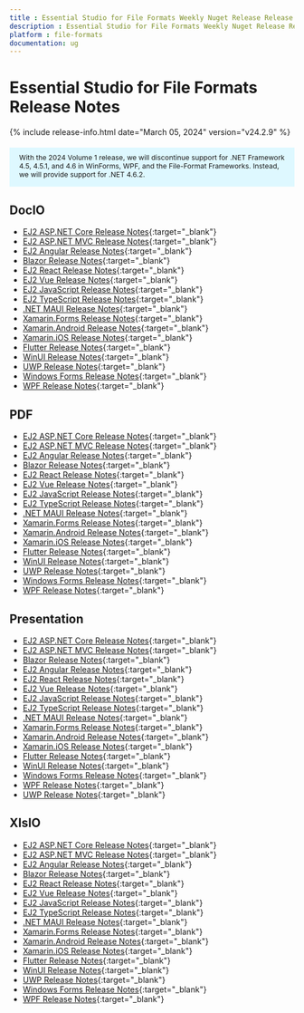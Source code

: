 ```yaml
---
title : Essential Studio for File Formats Weekly Nuget Release Release Notes  
description : Essential Studio for File Formats Weekly Nuget Release Release Notes  
platform : file-formats
documentation: ug
---
```


# Essential Studio for File Formats  Release Notes  

{% include release-info.html date="March 05, 2024" version="v24.2.9" %} 

<style>
#license {
    font-size: .88em!important;
	margin-top: 1.5em;     
	margin-bottom: 1.5em;
    background-color: #def8ff;
    padding: 10px 17px 14px;
}
</style>

<div id="license">
With the 2024 Volume 1 release, we will discontinue support for .NET Framework 4.5, 4.5.1, and 4.6 in WinForms, WPF, and the File-Format Frameworks. Instead, we will provide support for .NET 4.6.2.
</div>

## DocIO

* [EJ2 ASP.NET Core Release Notes](https://ej2.syncfusion.com/aspnetcore/documentation/release-notes/24.2.9#docio){:target="_blank"}
* [EJ2 ASP.NET MVC Release Notes](https://ej2.syncfusion.com/aspnetmvc/documentation/release-notes/24.2.9#docio){:target="_blank"}
* [EJ2 Angular Release Notes](https://ej2.syncfusion.com/angular/documentation/release-notes/24.2.9#docio){:target="_blank"}
* [Blazor Release Notes](https://blazor.syncfusion.com/documentation/release-notes/24.2.9#docio){:target="_blank"}
* [EJ2 React Release Notes](https://ej2.syncfusion.com/react/documentation/release-notes/24.2.9#docio){:target="_blank"}
* [EJ2 Vue  Release Notes](https://ej2.syncfusion.com/vue/documentation/release-notes/24.2.9#docio){:target="_blank"}
* [EJ2 JavaScript Release Notes](https://ej2.syncfusion.com/javascript/documentation/release-notes/24.2.9#docio){:target="_blank"}
* [EJ2 TypeScript Release Notes](https://ej2.syncfusion.com/documentation/release-notes/24.2.9#docio){:target="_blank"}
* [.NET MAUI Release Notes](/maui/release-notes/v24.2.9#docio){:target="_blank"}
* [Xamarin.Forms Release Notes](/xamarin/release-notes/v24.2.9#docio){:target="_blank"}
* [Xamarin.Android Release Notes](/xamarin-android/release-notes/v24.2.9#docio){:target="_blank"}
* [Xamarin.iOS Release Notes](/xamarin-ios/release-notes/v24.2.9#docio){:target="_blank"}
* [Flutter Release Notes](/flutter/release-notes/v24.2.9#docio){:target="_blank"}
* [WinUI Release Notes](/winui/release-notes/v24.2.9#docio){:target="_blank"}
* [UWP Release Notes](/uwp/release-notes/v24.2.9#docio){:target="_blank"}
* [Windows Forms Release Notes](/windowsforms/release-notes/v24.2.9#docio){:target="_blank"}
* [WPF Release Notes](/wpf/release-notes/v24.2.9#docio){:target="_blank"}



## PDF

* [EJ2 ASP.NET Core Release Notes](https://ej2.syncfusion.com/aspnetcore/documentation/release-notes/24.2.9#pdf){:target="_blank"}
* [EJ2 ASP.NET MVC Release Notes](https://ej2.syncfusion.com/aspnetmvc/documentation/release-notes/24.2.9#pdf){:target="_blank"}
* [EJ2 Angular Release Notes](https://ej2.syncfusion.com/angular/documentation/release-notes/24.2.9#pdf){:target="_blank"}
* [Blazor Release Notes](https://blazor.syncfusion.com/documentation/release-notes/24.2.9#pdf){:target="_blank"}
* [EJ2 React Release Notes](https://ej2.syncfusion.com/react/documentation/release-notes/24.2.9#pdf){:target="_blank"}
* [EJ2 Vue  Release Notes](https://ej2.syncfusion.com/vue/documentation/release-notes/24.2.9#pdf){:target="_blank"}
* [EJ2 JavaScript Release Notes](https://ej2.syncfusion.com/javascript/documentation/release-notes/24.2.9#pdf){:target="_blank"}
* [EJ2 TypeScript Release Notes](https://ej2.syncfusion.com/documentation/release-notes/24.2.9#pdf){:target="_blank"}
* [.NET MAUI Release Notes](/maui/release-notes/v24.2.9#pdf){:target="_blank"}
* [Xamarin.Forms Release Notes](/xamarin/release-notes/v24.2.9#pdf){:target="_blank"}
* [Xamarin.Android Release Notes](/xamarin-android/release-notes/v24.2.9#pdf){:target="_blank"}
* [Xamarin.iOS Release Notes](/xamarin-ios/release-notes/v24.2.9#pdf){:target="_blank"}
* [Flutter Release Notes](/flutter/release-notes/v24.2.9#pdf){:target="_blank"}
* [WinUI Release Notes](/winui/release-notes/v24.2.9#pdf){:target="_blank"}
* [UWP Release Notes](/uwp/release-notes/v24.2.9#pdf){:target="_blank"}
* [Windows Forms Release Notes](/windowsforms/release-notes/v24.2.9#pdf){:target="_blank"}
* [WPF Release Notes](/wpf/release-notes/v24.2.9#pdf){:target="_blank"}


## Presentation

* [EJ2 ASP.NET Core Release Notes](https://ej2.syncfusion.com/aspnetcore/documentation/release-notes/24.2.9#presentation){:target="_blank"}
* [EJ2 ASP.NET MVC Release Notes](https://ej2.syncfusion.com/aspnetmvc/documentation/release-notes/24.2.9#presentation){:target="_blank"}
* [Blazor Release Notes](https://blazor.syncfusion.com/documentation/release-notes/24.2.9#presentation){:target="_blank"}
* [EJ2 Angular Release Notes](https://ej2.syncfusion.com/angular/documentation/release-notes/24.2.9#presentation){:target="_blank"}
* [EJ2 React Release Notes](https://ej2.syncfusion.com/react/documentation/release-notes/24.2.9#presentation){:target="_blank"}
* [EJ2 Vue  Release Notes](https://ej2.syncfusion.com/vue/documentation/release-notes/24.2.9#presentation){:target="_blank"}
* [EJ2 JavaScript Release Notes](https://ej2.syncfusion.com/javascript/documentation/release-notes/24.2.9#presentation){:target="_blank"}
* [EJ2 TypeScript Release Notes](https://ej2.syncfusion.com/documentation/release-notes/24.2.9#presentation){:target="_blank"}
* [.NET MAUI Release Notes](/maui/release-notes/v24.2.9#presentation){:target="_blank"}
* [Xamarin.Forms Release Notes](/xamarin/release-notes/v24.2.9#presentation){:target="_blank"}
* [Xamarin.Android Release Notes](/xamarin-android/release-notes/v24.2.9#presentation){:target="_blank"}
* [Xamarin.iOS Release Notes](/xamarin-ios/release-notes/v24.2.9#presentation){:target="_blank"}
* [Flutter Release Notes](/flutter/release-notes/v24.2.9#presentation){:target="_blank"}
* [WinUI Release Notes](/winui/release-notes/v24.2.9#presentation){:target="_blank"}
* [Windows Forms Release Notes](/windowsforms/release-notes/v24.2.9#presentation){:target="_blank"}
* [WPF Release Notes](/wpf/release-notes/v24.2.9#presentation){:target="_blank"}
* [UWP Release Notes](/uwp/release-notes/v24.2.9#presentation){:target="_blank"}



## XlsIO

* [EJ2 ASP.NET Core Release Notes](https://ej2.syncfusion.com/aspnetcore/documentation/release-notes/24.2.9#xlsio){:target="_blank"}
* [EJ2 ASP.NET MVC Release Notes](https://ej2.syncfusion.com/aspnetmvc/documentation/release-notes/24.2.9#xlsio){:target="_blank"}
* [EJ2 Angular Release Notes](https://ej2.syncfusion.com/angular/documentation/release-notes/24.2.9#xlsio){:target="_blank"}
* [Blazor Release Notes](https://blazor.syncfusion.com/documentation/release-notes/24.2.9#xlsio){:target="_blank"}
* [EJ2 React Release Notes](https://ej2.syncfusion.com/react/documentation/release-notes/24.2.9#xlsio){:target="_blank"}
* [EJ2 Vue  Release Notes](https://ej2.syncfusion.com/vue/documentation/release-notes/24.2.9#xlsio){:target="_blank"}
* [EJ2 JavaScript Release Notes](https://ej2.syncfusion.com/javascript/documentation/release-notes/24.2.9#xlsio){:target="_blank"}
* [EJ2 TypeScript Release Notes](https://ej2.syncfusion.com/documentation/release-notes/24.2.9#xlsio){:target="_blank"}
* [.NET MAUI Release Notes](/maui/release-notes/v24.2.9#xlsio){:target="_blank"}
* [Xamarin.Forms Release Notes](/xamarin/release-notes/v24.2.9#xlsio){:target="_blank"}
* [Xamarin.Android Release Notes](/xamarin-android/release-notes/v24.2.9#xlsio){:target="_blank"}
* [Xamarin.iOS Release Notes](/xamarin-ios/release-notes/v24.2.9#xlsio){:target="_blank"}
* [Flutter Release Notes](/flutter/release-notes/v24.2.9#xlsio){:target="_blank"}
* [WinUI Release Notes](/winui/release-notes/v24.2.9#xlsio){:target="_blank"}
* [UWP Release Notes](/uwp/release-notes/v24.2.9#xlsio){:target="_blank"}
* [Windows Forms Release Notes](/windowsforms/release-notes/v24.2.9#xlsio){:target="_blank"}
* [WPF Release Notes](/wpf/release-notes/v24.2.9#xlsio){:target="_blank"}


